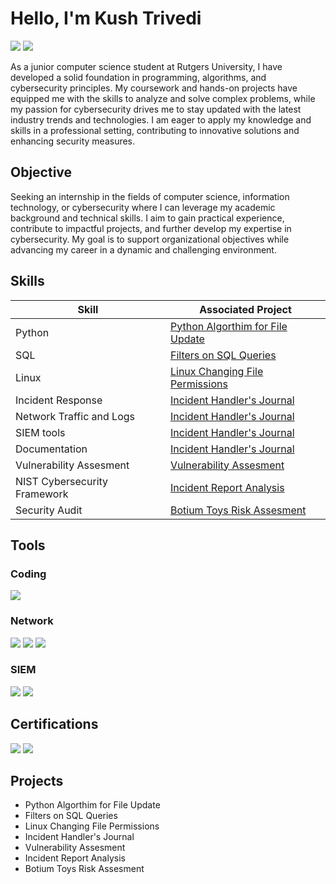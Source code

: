# Hello, I'm Kush Trivedi
<a href="https://www.linkedin.com/in/kushtrivedi18/"><img src="https://img.shields.io/badge/-LinkedIn-0072b1?&style=for-the-badge&logo=linkedin&logoColor=white" /></a>
<a href = "https://github.com/Kusht18/Resume/blob/main/kushtrivedi_resume.pdf/"><img src = "https://img.shields.io/badge/Resume-red?style=for-the-badge"></a>



As a junior computer science student at Rutgers University, I have developed a solid foundation in programming, algorithms, and cybersecurity principles. My coursework and hands-on projects have equipped me with the skills to analyze and solve complex problems, while my passion for cybersecurity drives me to stay updated with the latest industry trends and technologies. I am eager to apply my knowledge and skills in a professional setting, contributing to innovative solutions and enhancing security measures.

## Objective

Seeking an internship in the fields of computer science, information technology, or cybersecurity where I can leverage my academic background and technical skills. I aim to gain practical experience, contribute to impactful projects, and further develop my expertise in cybersecurity. My goal is to support organizational objectives while advancing my career in a dynamic and challenging environment.

## Skills

| Skill                                         | Associated Project         |
|-----------------------------------------------|----------------------------|
| Python                              | <a href= "https://github.com/Kusht18/Python-File-Update-Algorithm"> Python Algorthim for File Update</a> |  
| SQL                                              | <a href = "https://github.com/Kusht18/Filters-SQL-Queries"> Filters on SQL Queries|
| Linux                                       | <a href = "https://github.com/Kusht18/Linux-File-Permissions">Linux Changing File Permissions</a>||
| Incident Response | <a href="https://github.com/Kusht18/Incident-Handlers-Journal"> Incident Handler's Journal</a> |
| Network Traffic and Logs| <a href="https://github.com/Kusht18/Incident-Handlers-Journal"> Incident Handler's Journal</a> |
| SIEM tools      | <a href="https://github.com/Kusht18/Incident-Handlers-Journal"> Incident Handler's Journal</a>|
| Documentation                                   | <a href="https://github.com/Kusht18/Incident-Handlers-Journal"> Incident Handler's Journal</a>|
| Vulnerability Assesment      | <a href= "https://github.com/Kusht18/Vulnerability-Assesment"> Vulnerability Assesment</a>|
| NIST Cybersecurity Framework                 |  <a href = "https://github.com/Kusht18/Incident-Report-Analysis">Incident Report Analysis</a>|
| Security Audit                               | <a href = "https://github.com/Kusht18/Botium-Toys-Risk-Assesment">Botium Toys Risk Assesment</a>|

## Tools

### Coding
<div>
  <img src="https://img.shields.io/badge/Visual_Studio_Code-0078D4?style=for-the-badge&logo=visual%20studio%20code&logoColor=white" />

</div>

### Network
<div>
    <img src="https://img.shields.io/badge/-Wireshark-1679A7?&style=for-the-badge&logo=Wireshark&logoColor=white" />
    <img src="https://img.shields.io/badge/-Suricata-EF3B2D?&style=for-the-badge&logo=Suricata&logoColor=white" />
  <img src = "https://img.shields.io/badge/TCPdump-4E2A8E?style=for-the-badge&logo=wireshark&logoColor=white" />

</div>

### SIEM
<div>
<img src= "https://img.shields.io/badge/chronicle-4285F4?&style=for-the-badge&logo=googlechronicle&logoColor=white" />
<img src="https://img.shields.io/badge/-Splunk-000000?&style=for-the-badge&logo=Splunk&logoColor=white" />
</div>

## Certifications
<div>
<img src="https://img.shields.io/badge/Coursera-%230056D2.svg?style=for-the-badge&logo=Coursera&logoColor=white" />
<img src="https://img.shields.io/badge/-Google%20Cybersecurity%20Certification-blue?style=for-the-badge&logo=google&logoColor=white" />
</div>

## Projects
- Python Algorthim for File Update
- Filters on SQL Queries
- Linux Changing File Permissions
- Incident Handler's Journal
- Vulnerability Assesment
- Incident Report Analysis
- Botium Toys Risk Assesment

